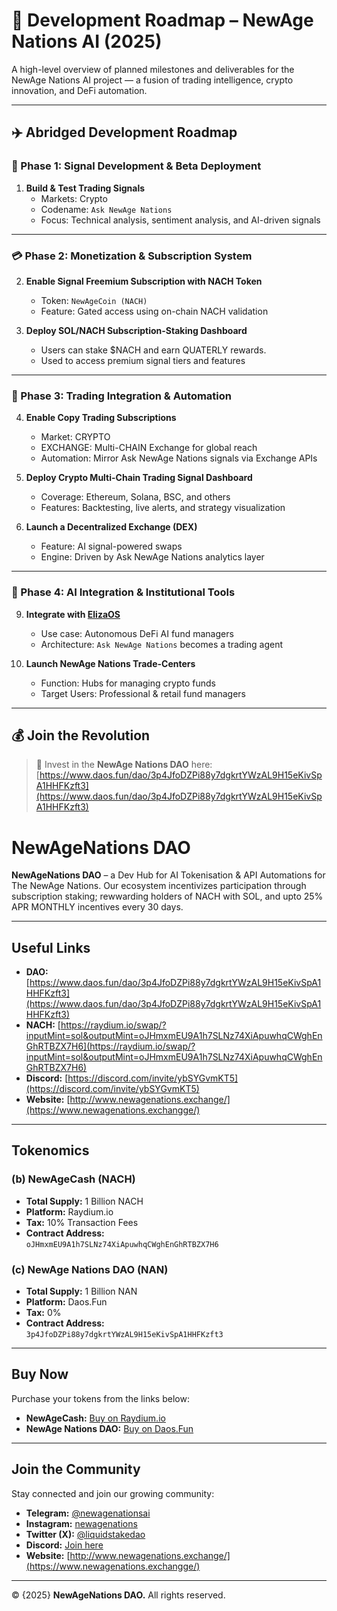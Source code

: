 
# 🧠 Development Roadmap – NewAge Nations AI (2025)

A high-level overview of planned milestones and deliverables for the NewAge Nations AI project — a fusion of trading intelligence, crypto innovation, and DeFi automation.

---

## ✈️ Abridged Development Roadmap

### 🚀 Phase 1: Signal Development & Beta Deployment
1. **Build & Test Trading Signals**  
   - Markets: Crypto 
   - Codename: `Ask NewAge Nations`  
   - Focus: Technical analysis, sentiment analysis, and AI-driven signals
---

### 💳 Phase 2: Monetization & Subscription System
2. **Enable Signal Freemium Subscription with NACH Token**  
   - Token: `NewAgeCoin (NACH)`  
   - Feature: Gated access using on-chain NACH validation

3. **Deploy SOL/NACH Subscription-Staking Dashboard**  
   - Users can stake $NACH and earn QUATERLY rewards. 
   - Used to access premium signal tiers and features

---

### 🔁 Phase 3: Trading Integration & Automation
4. **Enable Copy Trading Subscriptions**  
   - Market: CRYPTO
   - EXCHANGE: Multi-CHAIN Exchange for global reach  
   - Automation: Mirror Ask NewAge Nations signals via Exchange APIs

5. **Deploy Crypto Multi-Chain Trading Signal Dashboard**  
   - Coverage: Ethereum, Solana, BSC, and others  
   - Features: Backtesting, live alerts, and strategy visualization

6. **Launch a Decentralized Exchange (DEX)**  
   - Feature: AI signal-powered swaps  
   - Engine: Driven by Ask NewAge Nations analytics layer

---

### 🤖 Phase 4: AI Integration & Institutional Tools
9. **Integrate with [ElizaOS](https://www.elizaos.ai)**  
   - Use case: Autonomous DeFi AI fund managers  
   - Architecture: `Ask NewAge Nations` becomes a trading agent

10. **Launch NewAge Nations Trade-Centers**  
    - Function: Hubs for managing crypto funds  
    - Target Users: Professional & retail fund managers

---

## 💰 Join the Revolution

> 🔗 Invest in the **NewAge Nations DAO** here:  
> [https://www.daos.fun/dao/3p4JfoDZPi88y7dgkrtYWzAL9H15eKivSpA1HHFKzft3](https://www.daos.fun/dao/3p4JfoDZPi88y7dgkrtYWzAL9H15eKivSpA1HHFKzft3)



# NewAgeNations DAO

**NewAgeNations DAO** – a Dev Hub for AI Tokenisation & API Automations for The NewAge Nations. Our ecosystem incentivizes participation through subscription staking; rewwarding holders of NACH with SOL, and upto 25% APR MONTHLY incentives every 30 days. 

---

## Useful Links

- **DAO:** [https://www.daos.fun/dao/3p4JfoDZPi88y7dgkrtYWzAL9H15eKivSpA1HHFKzft3](https://www.daos.fun/dao/3p4JfoDZPi88y7dgkrtYWzAL9H15eKivSpA1HHFKzft3)
- **NACH:** [https://raydium.io/swap/?inputMint=sol&outputMint=oJHmxmEU9A1h7SLNz74XiApuwhqCWghEnGhRTBZX7H6](https://raydium.io/swap/?inputMint=sol&outputMint=oJHmxmEU9A1h7SLNz74XiApuwhqCWghEnGhRTBZX7H6)
- **Discord:** [https://discord.com/invite/ybSYGvmKT5](https://discord.com/invite/ybSYGvmKT5)
- **Website:** [http://www.newagenations.exchange/](https://www.newagenations.exchangge/)

---

## Tokenomics

### (b) NewAgeCash (NACH)
- **Total Supply:** 1 Billion NACH  
- **Platform:** Raydium.io  
- **Tax:** 10% Transaction Fees  
- **Contract Address:**  
  `oJHmxmEU9A1h7SLNz74XiApuwhqCWghEnGhRTBZX7H6`

### (c) NewAge Nations DAO (NAN)
- **Total Supply:** 1 Billion NAN  
- **Platform:** Daos.Fun  
- **Tax:** 0%  
- **Contract Address:**  
  `3p4JfoDZPi88y7dgkrtYWzAL9H15eKivSpA1HHFKzft3`

---

## Buy Now

Purchase your tokens from the links below:
- **NewAgeCash:** [Buy on Raydium.io](https://raydium.io/swap/?inputMint=sol&outputMint=oJHmxmEU9A1h7SLNz74XiApuwhqCWghEnGhRTBZX7H6)
- **NewAge Nations DAO:** [Buy on Daos.Fun](https://www.daos.fun/dao/3p4JfoDZPi88y7dgkrtYWzAL9H15eKivSpA1HHFKzft3)

---

## Join the Community

Stay connected and join our growing community:
- **Telegram:** [@newagenationsai](https://t.me/newagenationsai)
- **Instagram:** [newagenations](https://www.instagram.com/newagenations)
- **Twitter (X):** [@liquidstakedao](https://twitter.com/liquidstakedao)
- **Discord:** [Join here](https://discord.com/invite/ybSYGvmKT5)
- **Website:** [http://www.newagenations.exchange/](https://www.newagenations.exchangge/)

---

&copy; {2025} **NewAgeNations DAO.** All rights reserved.
